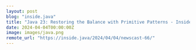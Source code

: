 ```yaml
---
layout: post
blog: "inside.java"
title: "Java 23: Restoring the Balance with Primitive Patterns - Inside Java Newscast #66"
date: 2024-04-04T00:00:00Z
image: images/java.png
remote_url: "https://inside.java/2024/04/04/newscast-66/"
---
```

